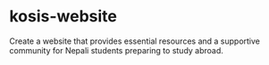 # kosis-website
Create a website that provides essential resources and a supportive community for Nepali students preparing to study abroad.
